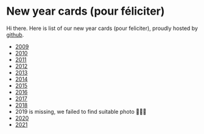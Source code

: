 # New year cards (pour féliciter)

Hi there. Here is list of our new year cards (pour feliciter), proudly hosted by [github](https://github.com/).

 - [2009](2009/)
 - [2010](2010/)
 - [2011](2011/)
 - [2012](2012/)
 - [2013](2013/)
 - [2014](2014/)
 - [2015](2015/)
 - [2016](2016/)
 - [2017](2017/)
 - [2018](2018/)
 - 2019 is missing, we failed to find suitable photo 🤦🤦‍♂️
 - [2020](2020/)
 - [2021](2021/)
